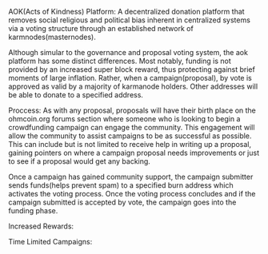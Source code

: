 AOK(Acts of Kindness) Platform: A decentralized donation platform that removes social religious and political bias inherent in centralized systems via a voting structure through an established network of karmnodes(masternodes).

Although simular to the governance and proposal voting system, the aok platform has some distinct differences. Most notably, funding is not provided by an increased super block reward, thus protecting against brief moments of large inflation. Rather, when a campaign(proposal), by vote is approved as valid by a majority of karmanode holders. Other addresses will be able to donate to a specified address.

Proccess:
As with any proposal, proposals will have their birth place on the ohmcoin.org forums section where someone who is looking to begin a crowdfunding campaign can engage the community. This engagement will allow the community to assist campaigns to be as successful as possible. This can include but is not limited to receive help in writing up a proposal, gaining pointers on where a campaign proposal needs improvements or just to see if a proposal would get any backing.

Once a campaign has gained community support, the campaign submitter sends funds(helps prevent spam) to a specified burn address which activates the voting process. Once the voting process concludes and if the campaign submitted is accepted by vote, the campaign goes into the funding phase.

Increased Rewards:

Time Limited Campaigns:
